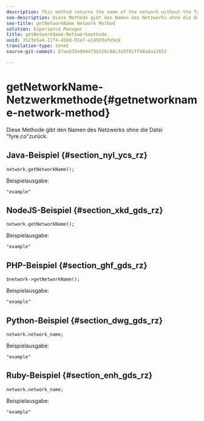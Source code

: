 ```yaml
---
description: This method returns the name of the network without the fyre.co.
seo-description: Diese Methode gibt den Namen des Netzwerks ohne die Datei "fyre.co"zurück.
seo-title: getNetworkName Network Method
solution: Experience Manager
title: getNetworkName-Netzwerkmethode
uuid: 3523e5a4-11f4-458d-91e7-a149d3afe5e9
translation-type: tm+mt
source-git-commit: 67aeb3de964473b326c88c3a3f81ff48a6a12652

---
```



# getNetworkName-Netzwerkmethode{#getnetworkname-network-method}

Diese Methode gibt den Namen des Netzwerks ohne die Datei "fyre.co"zurück.

## Java-Beispiel {#section_nyl_ycs_rz}

```
network.getNetworkName();
```

Beispielausgabe:

```
"example" 
```

## NodeJS-Beispiel {#section_xkd_gds_rz}

```
network.getNetworkName();
```

Beispielausgabe:

```
"example" 
```

## PHP-Beispiel {#section_ghf_gds_rz}

```
$network->getNetworkName(); 
```

Beispielausgabe:

```
"example" 
```

## Python-Beispiel {#section_dwg_gds_rz}

```
network.network_name; 
```

Beispielausgabe:

```
"example" 
```

## Ruby-Beispiel {#section_enh_gds_rz}

```
network.network_name; 
```

Beispielausgabe:

```
"example" 
```


